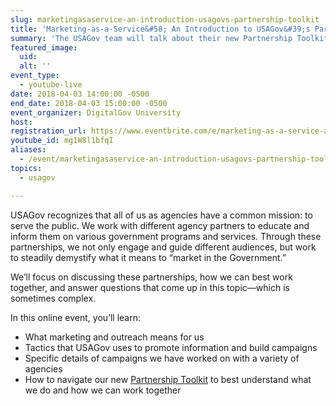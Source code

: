 ```yaml
---
slug: marketingasaservice-an-introduction-usagovs-partnership-toolkit
title: 'Marketing-as-a-Service&#58; An Introduction to USAGov&#39;s Partnership Toolkit'
summary: 'The USAGov team will talk about their new Partnership Toolkit and focus on how government agencies can partner with USAGov to market various programs and services.'
featured_image:
  uid:
  alt: ''
event_type:
  - youtube-live
date: 2018-04-03 14:00:00 -0500
end_date: 2018-04-03 15:00:00 -0500
event_organizer: DigitalGov University
host:
registration_url: https://www.eventbrite.com/e/marketing-as-a-service-an-introduction-to-usagovs-partnership-toolkit-registration-44339870747
youtube_id: mg1W8l1bfqI
aliases:
  - /event/marketingasaservice-an-introduction-usagovs-partnership-toolkit/
topics:
  - usagov

---
```


USAGov recognizes that all of us as agencies have a common mission: to serve the public. We work with different agency partners to educate and inform them on various government programs and services. Through these partnerships, we not only engage and guide different audiences, but work to steadily demystify what it means to “market in the Government.”

We’ll focus on discussing these partnerships, how we can best work together, and answer questions that come up in this topic—which is sometimes complex.

In this online event, you’ll learn:

- What marketing and outreach means for us
- Tactics that USAGov uses to promote information and build campaigns
- Specific details of campaigns we have worked on with a variety of agencies
- How to navigate our new [Partnership Toolkit](https://connect.usa.gov/digital-toolkit-ready-to-work) to best understand what we do and how we can work together
